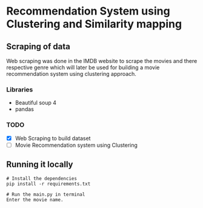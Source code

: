 # Recommendation System using Clustering and Similarity mapping

## Scraping of data

Web scraping was done in the IMDB website to scrape the movies and there respective genre which will later be used for building a movie recommendation system using clustering approach.

### Libraries

- Beautiful soup 4
- pandas

### TODO

- [x] Web Scraping to build dataset
- [ ] Movie Recommendation system using Clustering

## Running it locally

```
# Install the dependencies
pip install -r requirements.txt

# Run the main.py in terminal
Enter the movie name.
```
